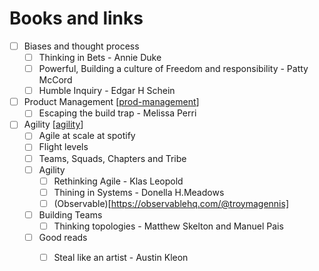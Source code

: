 # Books and links 

- [ ] Biases and thought process
  - [ ] Thinking in Bets - Annie Duke
  - [ ] Powerful, Building a culture of Freedom and responsibility - Patty McCord
  - [ ] Humble Inquiry - Edgar H Schein
- [ ] Product Management [[prod-management]]
  - [ ] Escaping the build trap - Melissa Perri
- [ ] Agility [[agility]]
  - [ ] Agile at scale at spotify
  - [ ] Flight levels
  - [ ] Teams, Squads, Chapters and Tribe
  - [ ] Agility
    - [ ] Rethinking Agile - Klas Leopold
    - [ ] Thining in Systems - Donella H.Meadows
    - [ ] (Observable)[https://observablehq.com/@troymagennis]
  - [ ] Building Teams
    - [ ] Thinking topologies - Matthew Skelton and Manuel Pais
  - [ ] Good reads
    - [ ] Steal like an artist - Austin Kleon



[//begin]: # "Autogenerated link references for markdown compatibility"
[prod-management]: prod-management "Prod Management"
[agility]: agility "Agility"
[//end]: # "Autogenerated link references"
